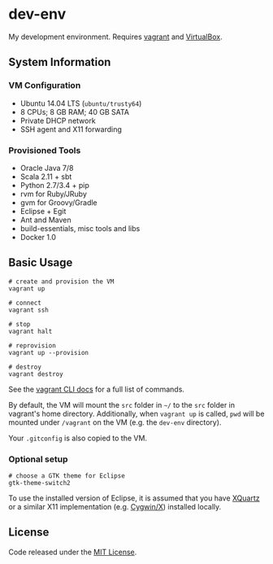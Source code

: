 # dev-env

My development environment. Requires [vagrant](http://www.vagrantup.com/downloads.html) and [VirtualBox](https://www.virtualbox.org/wiki/Downloads).

## System Information

### VM Configuration

  * Ubuntu 14.04 LTS (`ubuntu/trusty64`)
  * 8 CPUs; 8 GB RAM; 40 GB SATA
  * Private DHCP network
  * SSH agent and X11 forwarding

### Provisioned Tools
  * Oracle Java 7/8
  * Scala 2.11 + sbt
  * Python 2.7/3.4 + pip
  * rvm for Ruby/JRuby
  * gvm for Groovy/Gradle
  * Eclipse + Egit
  * Ant and Maven
  * build-essentials, misc tools and libs
  * Docker 1.0

## Basic Usage

    # create and provision the VM
    vagrant up

    # connect
    vagrant ssh

    # stop
    vagrant halt

    # reprovision
    vagrant up --provision

    # destroy
    vagrant destroy

See the [vagrant CLI docs](https://docs.vagrantup.com/v2/cli/index.html) for a full list of commands.

By default, the VM will mount the `src` folder in `~/` to the `src` folder in vagrant's home directory. Additionally, when `vagrant up` is called, `pwd` will be mounted under `/vagrant` on the VM (e.g. the `dev-env` directory).

Your `.gitconfig` is also copied to the VM.

### Optional setup

    # choose a GTK theme for Eclipse
    gtk-theme-switch2

To use the installed version of Eclipse, it is assumed that you have [XQuartz](http://xquartz.macosforge.org/landing/) or a similar X11 implementation (e.g. [Cygwin/X](http://en.wikipedia.org/wiki/Cygwin/X)) installed locally.

## License

Code released under the [MIT License](LICENSE).